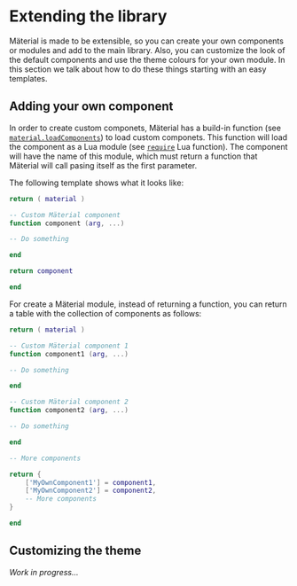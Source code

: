# Extending the library

Mäterial is made to be extensible, so you can create your own components or modules and add to the main library. Also, you can customize the look of the default components and use the theme colours for your own module. In this section we talk about how to do these things starting with an easy templates.

## Adding your own component

In order to create custom componets, Mäterial has a build-in function (see [`material.loadComponents`](https://nekerafa.github.io/Love-Material/modules/material.html#loadComponents)) to load custom componets. This function will load the component as a Lua module (see [`require`](https://www.lua.org/manual/5.1/manual.html#pdf-require) Lua function). The component will have the name of this module, which must return a function that Mäterial will call pasing itself as the first parameter.

The following template shows what it looks like:

```lua
return ( material )

-- Custom Mäterial component
function component (arg, ...)

-- Do something

end

return component

end
```

For create a Mäterial module, instead of returning a function, you can return a table with the collection of components as follows:


```lua
return ( material )

-- Custom Mäterial component 1
function component1 (arg, ...)

-- Do something

end

-- Custom Mäterial component 2
function component2 (arg, ...)

-- Do something

end

-- More components

return {
    ['MyOwnComponent1'] = component1,
    ['MyOwnComponent2'] = component2,
    -- More components
}

end
```

## Customizing the theme

*Work in progress...*
